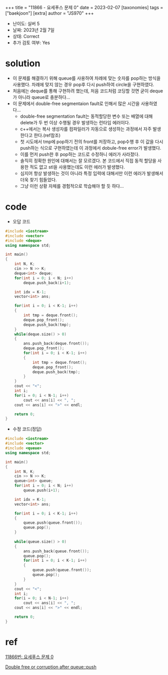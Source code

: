 +++
title = "11866 - 요세푸스 문제 0"
date = 2023-02-07
[taxonomies]
tags = ["baekjoon"]
[extra]
author = "JS970"
+++

- 난이도: 실버 5
- 날짜: 2023년 2월 7일
- 상태: Correct
- 추가 검토 여부: Yes

# solution

- 이 문제를 해결하기 위해 queue를 사용하여 차례에 맞는 숫자를 pop하는 방식을 사용했다. 차례에 맞지 않는 경우 pop후 다시 push하여 circle을 구현하였다.
- 처음에는 deque를 통해 구현하려 했는데, 처음 코드처럼 코딩할 것면 굳이 deque가 아니라 queue로 충분하다…
- 이 문제에서 double-free segmentaion fault로 인해서 많은 시간을 사용하였다…
    - double-free segmentation fault는 동적할당한 변수 또는 배열에 대해 delete가 두 번 이상 수행될 경우 발생하는 런타임 에러이다.
    - c++에서는 복사 생성자를 컴파일러가 자동으로 생성하는 과정에서 자주 발생한다고 한다.(ref참조)
    - 첫 시도에서 tmp에 pop하기 전의 front를 저장하고, pop수행 후 이 값을 다시 push하는 식으로 구현하였는데 이 과정에서 dobule-free error가 발생했다.
    - 이를 먼저 push한 후 pop하는 코드로 수정하니 에러가 사라졌다.
    - 솔직히 정확한 원인에 대해서는 잘 모르겠다. 본 코드에서 직접 동적 할당을 사용한 적도 없고 stl을 사용했는데도 이런 에러가 발생했다.
    - 심지어 항상 발생하는 것이 아니라 특정 입력에 대해서만 이런 에러가 발생해서 더욱 찾기 힘들었다.
    - 그냥 이런 상황 자체를 경험적으로 학습해야 할 듯 하다…

# code

- 오답 코드

```cpp
#include <iostream>
#include <vector>
#include <deque>
using namespace std;

int main()
{
    int N, K;
    cin >> N >> K;
    deque<int> deque;
    for(int i = 0; i < N; i++)
        deque.push_back(i+1);

    int idx = K-1;
    vector<int> ans;

    for(int i = 0; i < K-1; i++)
    {
        int tmp = deque.front();
        deque.pop_front();
        deque.push_back(tmp);
    }
    while(deque.size() > 0)
    {
        ans.push_back(deque.front());
        deque.pop_front();
        for(int i = 0; i < K-1; i++)
        {
            int tmp = deque.front();
            deque.pop_front();
            deque.push_back(tmp);
        }
    }
    cout << "<";
    int i;
    for(i = 0; i < N-1; i++)
        cout << ans[i] << ", ";
    cout << ans[i] << ">" << endl;

    return 0;
}
```

- 수정 코드(정답)

```cpp
#include <iostream>
#include <vector>
#include <queue>
using namespace std;

int main()
{
    int N, K;
    cin >> N >> K;
    queue<int> queue;
    for(int i = 0; i < N; i++)
        queue.push(i+1);

    int idx = K-1;
    vector<int> ans;

    for(int i = 0; i < K-1; i++)
    {
        queue.push(queue.front());
        queue.pop();
    }
    
    while(queue.size() > 0)
    {
        ans.push_back(queue.front());
        queue.pop();
        for(int i = 0; i < K-1; i++)
        {
            queue.push(queue.front());
            queue.pop();
        }
    }
    cout << "<";
    int i;
    for(i = 0; i < N-1; i++)
        cout << ans[i] << ", ";
    cout << ans[i] << ">" << endl;

    return 0;
}
```

# ref

[11866번: 요세푸스 문제 0](https://www.acmicpc.net/problem/11866)

[Double free or corruption after queue::push](https://stackoverflow.com/questions/14063791/double-free-or-corruption-after-queuepush)